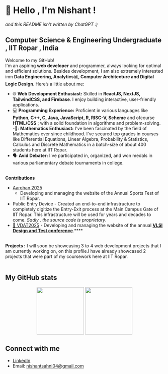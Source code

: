 # 👋 Hello , I'm Nishant !

_and this README isn't written by ChatGPT :)_

## Computer Science & Engineering Undergraduate , IIT Ropar , India <br/>
Welcome to my GitHub! <br/>
I'm an aspiring **web developer** and programmer, always looking for optimal and efficient solutions. Besides development, I am also extremely interested inm **Data Engineering, Analytics📊, Computer Architecture and Digital Logic Design**. Here’s a little about me: <br/>
- 🌐 **Web Development Enthusiast:** Skilled in **ReactJS, NextJS, TailwindCSS, and Firebase**. I enjoy building interactive, user-friendly applications. <br/>
- 💻 **Programming Experience:** Proficient in various languages like **Python, C++, C, Java, JavaScript, R, RISC-V, Scheme** and ofcourse **HTML/CSS** ; with a solid foundation in algorithms and problem-solving. <br/>
-🟰: **Mathematics Enthusiast:** I've been fascinated by the field of Mathematics ever since childhood. I've secured top grades in courses like Differential Equations, Linear Algebra, Probability & Statistics, Calculus and Discrete Mathematics in a batch-size of about 400 students here at IIT Ropar.
- 🗣️ **Avid Debater:** I've participated in, organized, and won medals in various parliamentary debate tournaments in college.<br/><br/>

**Contributions**
- <a href="https://aarohan25.vercel.app/" target="_blank">Aarohan 2025</a>
  - Developing and managing the website of the Annual Sports Fest of IIT Ropar.
- Public Entry Device - Created an end-to-end infrastructure to completely digitize the Entry-Exit process at the Main Campus Gate of IIT Ropar. This infrastructure will be used for years and decades to come. _Sadly , the source code is proprietary_.
- [🔗 VDAT2025](https://github.com/AyushTyagi2/VDAT) - Developing and managing the website of the annual **[VLSI Design and Test conference](https://vdat.org.in)**.****
<br/><br/>

**Projects :**  I will soon be showcasing 3 to 4 web development projects that I am currently working on, on this profile.I have already showcased 2 projects that were part of my coursework here at IIT Ropar.<br/><br/>

## My GitHub stats <br/>
<p align='center'>
  <img  height=150 src='https://github-readme-stats.vercel.app/api?username=Nishant-Sahni&count_private=true&include_all_commits=true&theme=algolia&show_icons=true' />
  <img  height=150 src='https://github-readme-stats.vercel.app/api/top-langs/?username=Nishant-Sahni&layout=compact&theme=algolia&langs_count=10&hide=html,css' /> <br/>
</p>



## Connect with me
- [LinkedIn](www.linkedin.com/in/nishant-sahni-a7b01130a)
- Email: nishantsahni04@gmail.com



